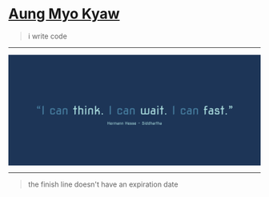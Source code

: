 # [Aung Myo Kyaw](https://www.aungmyokyaw.com)

> i write code

---

<a href="https://aungmyokyaw.com" target="_blank">
 <img src="assets/cover.svg" align="center">
</a>

---

> the finish line doesn't have an expiration date
